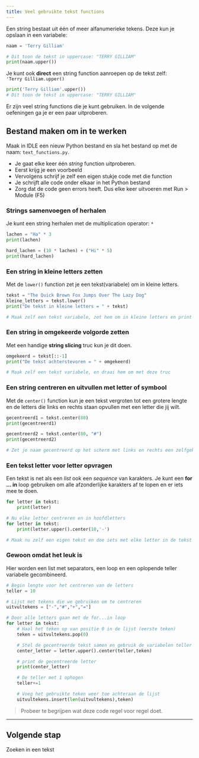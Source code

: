 ```yaml
---
title: Veel gebruikte tekst functions
---
```


Een string bestaat uit één of meer alfanumerieke tekens.
Deze kun je opslaan in een variabele:

```python
naam = 'Terry Gilliam'

# Dit toon de tekst in uppercase: "TERRY GILLIAM"
print(naam.upper())
```
 
Je kunt ook **direct** een string function aanroepen op de tekst zelf:  
`'Terry Gilliam.upper()`

```python
print('Terry Gilliam'.upper())
# Dit toon de tekst in uppercase: "TERRY GILLIAM"

```
 
Er zijn veel string functions die je kunt gebruiken. In de volgende oefeningen ga je er een paar uitproberen.

## Bestand maken om in te werken
Maak in IDLE een nieuw Python bestand en sla het bestand op met de naam: `text_functions.py`.

* Je gaat elke keer één *string* function uitproberen.
* Eerst krijg je een voorbeeld
* Vervolgens schrijf je zelf een eigen stukje code met die function 
* Je schrijft alle code onder elkaar in het Python bestand
* Zorg dat de code geen errors heeft. Dus elke keer uitvoeren met Run > Module (F5)

### Strings samenvoegen of herhalen
Je kunt een string herhalen met de multiplication operator: `*`

```python
lachen = "Ha" * 3
print(lachen)

hard_lachen = (10 * lachen) + ("Hi" * 5)
print(hard_lachen) 
```
 

### Een string in kleine letters zetten
Met de `lower()` function zet je een tekst(variabele) om in kleine letters.
 
```python
tekst = "The Quick Brown Fox Jumps Over The Lazy Dog"
kleine_letters = tekst.lower()
print("De tekst in kleine letters = " + tekst)

# Maak zelf een tekst variabele, zet hem om in kleine letters en print het resultaat
```

### Een string in omgekeerde volgorde zetten
Met een handige **string slicing** truc kun je dit doen.
 
```python
omgekeerd = tekst[::-1]
print("De tekst achterstevoren = " + omgekeerd)

# Maak zelf een tekst variabele, en draai hem om met deze truc
```

### Een string centreren en uitvullen met letter of symbool
Met de `center()` function kun je een tekst vergroten tot een grotere lengte en de letters die links en rechts staan opvullen met een letter die jij wilt.
 
```python
gecentreerd1 = tekst.center(80)
print(gecentreerd1)

gecentreerd2 = tekst.center(80, "#")
print(gecentreerd2)

# Zet je naam gecentreerd op het scherm met links en rechts een zelfgekozen uitvulteken
```

### Een tekst letter voor letter opvragen
Een tekst is net als een *list* ook een *sequence* van karakters. Je kunt een **for ... in** loop gebruiken om alle afzonderlijke karakters af te lopen en er iets mee te doen.

```python
for letter in tekst:
    print(letter)

# Nu elke letter centreren en in hoofdletters
for letter in tekst:
    print(letter.upper().center(10,'-')

# Maak nu zelf een eigen tekst en doe iets met elke letter in de tekst 
```

### Gewoon omdat het leuk is
Hier worden een list met separators, een loop en een oplopende teller variabele gecombineerd.

```python
# Begin lengte voor het centreren van de letters
teller = 10

# Lijst met tekens die we gebruiken om te centreren
uitvultekens = ["-","#","+","="]

# Door alle letters gaan met de for...in loop
for letter in tekst:
    # Haal het teken op van positie 0 in de lijst (eerste teken)
    teken = uitvultekens.pop(0)

    # Stel de gecentreerde tekst samen en gebruik de variabelen teller en teken 
    center_letter = letter.upper().center(teller,teken)

    # print de gecentreerde letter
    print(center_letter)

    # De teller met 1 ophogen
    teller+=1

    # Voeg het gebruikte teken weer toe achteraan de lijst
    uitvultekens.insert(len(uitvultekens),teken)
```

> Probeer te begrijpen wat deze code regel voor regel doet. 

---

## Volgende stap
Zoeken in een tekst


